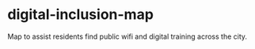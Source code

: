# digital-inclusion-map
Map to assist residents find public wifi and digital training across the city.
